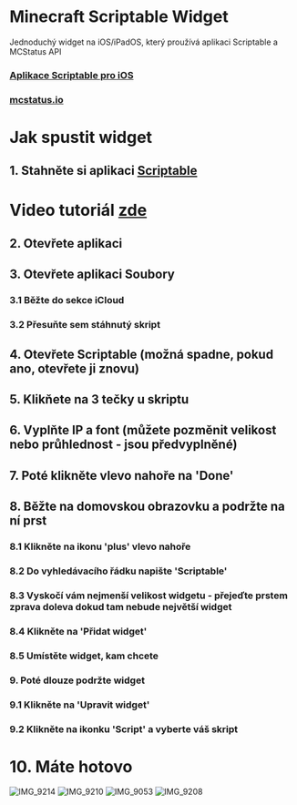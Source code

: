 # Minecraft Scriptable Widget
Jednoduchý widget na iOS/iPadOS, který proužívá aplikaci Scriptable a MCStatus API
### [Aplikace Scriptable pro iOS](https://apps.apple.com/cz/app/scriptable/id1405459188?l=cs)
### [mcstatus.io](https://mcstatus.io)

# Jak spustit widget
## 1. Stahněte si aplikaci [Scriptable](https://apps.apple.com/cz/app/scriptable/id1405459188?l=cs)

# Video tutoriál [zde](https://youtu.be/Ov03H6lVVIw?si=HSNlqwQeXOZ_1oz8)
## 2. Otevřete aplikaci
## 3. Otevřete aplikaci Soubory
### 3.1 Běžte do sekce iCloud
### 3.2 Přesuňte sem stáhnutý skript
## 4. Otevřete Scriptable (možná spadne, pokud ano, otevřete ji znovu)
## 5. Klikňete na 3 tečky u skriptu
## 6. Vyplňte IP a font (můžete pozměnit velikost nebo průhlednost - jsou předvyplněné)
## 7. Poté klikněte vlevo nahoře na 'Done'
## 8. Běžte na domovskou obrazovku a podržte na ní prst
### 8.1 Klikněte na ikonu 'plus' vlevo nahoře
### 8.2 Do vyhledávacího řádku napište 'Scriptable' 
### 8.3 Vyskočí vám nejmenší velikost widgetu - přejeďte prstem zprava doleva dokud tam nebude největší widget
### 8.4 Klikněte na 'Přidat widget'
### 8.5 Umístěte widget, kam chcete
### 9. Poté dlouze podržte widget
### 9.1 Klikněte na 'Upravit widget'
### 9.2 Klikněte na ikonku 'Script' a vyberte váš skript
# 10. Máte hotovo





![IMG_9214](https://github.com/Kubahihi/minecraft-scriptable-widget/assets/108460487/d050a6cf-0b73-4610-b8bc-d096d6f2b07d)
![IMG_9210](https://github.com/Kubahihi/minecraft-scriptable-widget/assets/108460487/4ce6ac00-4af6-4d12-b132-6acd81e17a8d)
![IMG_9053](https://github.com/Kubahihi/minecraft-scriptable-widget/assets/108460487/f96c2385-bdc5-4cd2-9989-59185992ff79)
![IMG_9208](https://github.com/Kubahihi/minecraft-scriptable-widget/assets/108460487/f6bcd13a-1b37-44b6-a880-53ce0df771b5)

